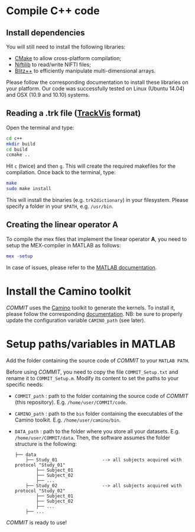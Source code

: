 # Compile C++ code

## Install dependencies

You will still need to install the following libraries:

- [CMake](http://www.cmake.org/) to allow cross-platform compilation;
- [Niftilib](https://sourceforge.net/projects/niftilib/) to read/write NIFTI files;
- [Blitz++](http://sourceforge.net/projects/blitz/) to efficiently manipulate multi-dimensional arrays.

Please follow the corresponding documentation to install these libraries on your platform. Our code was successfully tested on Linux (Ubuntu 14.04) and OSX (10.9 and 10.10) systems.

##  Reading a .trk file ([TrackVis](http://www.trackvis.org/docs/?subsect=fileformat) format)

Open the terminal and type:
```bash
cd c++
mkdir build
cd build
ccmake ..
```
Hit `c` (twice) and then `g`. This will create the required makefiles for the compilation.
Once back to the terminal, type:

```bash
make
sudo make install
```
This will install the binaries (e.g. `trk2dictionary`) in your filesystem. Please specify a folder in your `$PATH`, e.g. `/usr/bin`.

## Creating the linear operator **A**

To compile the mex files that implement the linear operator **A**, you need to setup the MEX-compiler in MATLAB as follows:
```matlab
mex -setup
```
In case of issues, please refer to the [MATLAB documentation](http://www.mathworks.ch/ch/help/matlab/matlab_external/what-you-need-to-build-mex-files.html).

# Install the Camino toolkit

*COMMIT* uses the [Camino](http://camino.org.uk) toolkit to generate the kernels.
To install it, please follow the corresponding [documentation](http://cmic.cs.ucl.ac.uk/camino//index.php?n=Main.Installation).
NB: be sure to properly update the configuration variable `CAMINO_path` (see later).

# Setup paths/variables in MATLAB

Add the folder containing the source code of *COMMIT* to your `MATLAB PATH`.

Before using *COMMIT*, you need to copy the file `COMMIT_Setup.txt` and rename it to `COMMIT_Setup.m`.
Modify its content to set the paths to your specific needs:

- `COMMIT_path` : path to the folder containing the source code of *COMMIT* (this repository). E.g. `/home/user/COMMIT/code`.

- `CAMINO_path` : path to the `bin` folder containing the executables of the Camino toolkit. E.g. `/home/user/camino/bin`.

- `DATA_path` : path to the folder where you store all your datasets. E.g. `/home/user/COMMIT/data`. Then, the software assumes the folder structure is the following:
    ```
    ├── data
        ├── Study_01                 --> all subjects acquired with protocol "Study_01"
            ├── Subject_01
            ├── Subject_02
            ├── ...
        ├── Study_02                 --> all subjects acquired with protocol "Study_02"
            ├── Subject_01
            ├── Subject_02
            ├── ...
        ├── ...
    ```

*COMMIT* is ready to use!
